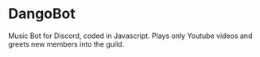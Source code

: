 # DangoBot
Music Bot for Discord, coded in Javascript. Plays only Youtube videos and greets new members into the guild.
